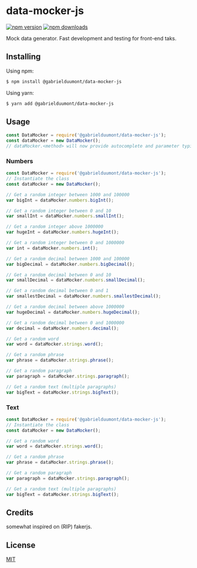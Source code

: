 # data-mocker-js

[![npm version](https://img.shields.io/npm/v/axios.svg?style=flat-square)](https://www.npmjs.org/package/axios)
[![npm downloads](https://img.shields.io/npm/dm/axios.svg?style=flat-square)](http://npm-stat.com/charts.html?package=axios)

Mock data generator. 
Fast development and testing for front-end taks.

## Installing

Using npm:

```bash
$ npm install @gabrielduumont/data-mocker-js
```

Using yarn:

```bash
$ yarn add @gabrielduumont/data-mocker-js
```

## Usage

```js
const DataMocker = require('@gabrielduumont/data-mocker-js');
const dataMocker = new DataMocker();
// dataMocker.<method> will now provide autocomplete and parameter typings
```

### Numbers

```js
const DataMocker = require('@gabrielduumont/data-mocker-js');
// Instantiate the class
const dataMocker = new DataMocker();

// Get a random integer between 1000 and 100000
var bigInt = dataMocker.numbers.bigInt();

// Get a random integer between 0 and 10
var smallInt = dataMocker.numbers.smallInt();

// Get a random integer above 1000000
var hugeInt = dataMocker.numbers.hugeInt();

// Get a random integer between 0 and 1000000
var int = dataMocker.numbers.int();

// Get a random decimal between 1000 and 100000
var bigDecimal = dataMocker.numbers.bigDecimal();

// Get a random decimal between 0 and 10
var smallDecimal = dataMocker.numbers.smallDecimal();

// Get a random decimal between 0 and 1
var smallestDecimal = dataMocker.numbers.smallestDecimal();

// Get a random decimal between above 1000000
var hugeDecimal = dataMocker.numbers.hugeDecimal();

// Get a random decimal between 0 and 1000000
var decimal = dataMocker.numbers.decimal();

// Get a random word
var word = dataMocker.strings.word();

// Get a random phrase
var phrase = dataMocker.strings.phrase();

// Get a random paragraph
var paragraph = dataMocker.strings.paragraph();

// Get a random text (multiple paragraphs)
var bigText = dataMocker.strings.bigText();

```

### Text

```js
const DataMocker = require('@gabrielduumont/data-mocker-js');
// Instantiate the class
const dataMocker = new DataMocker();

// Get a random word
var word = dataMocker.strings.word();

// Get a random phrase
var phrase = dataMocker.strings.phrase();

// Get a random paragraph
var paragraph = dataMocker.strings.paragraph();

// Get a random text (multiple paragraphs)
var bigText = dataMocker.strings.bigText();

```

## Credits

somewhat inspired on (RIP) fakerjs.

## License

[MIT](LICENSE)